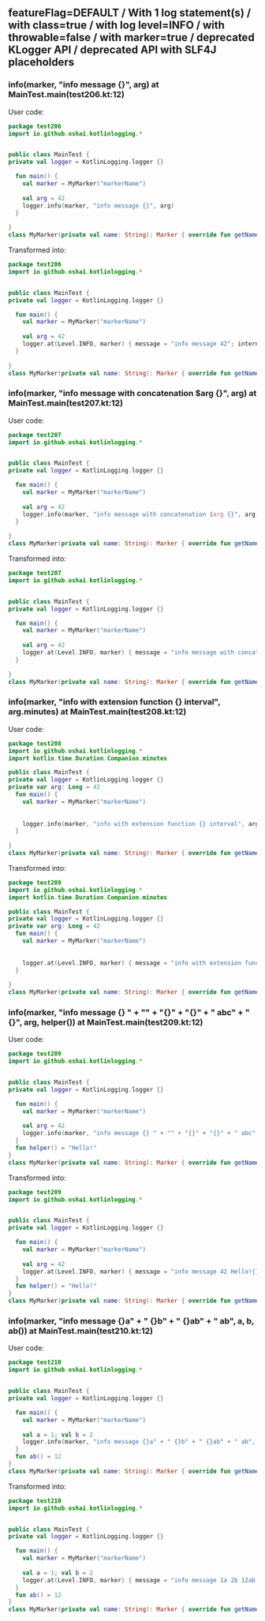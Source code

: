 ## featureFlag=DEFAULT / With 1 log statement(s) / with class=true / with log level=INFO / with throwable=false / with marker=true / deprecated KLogger API / deprecated API with SLF4J placeholders



###  info(marker, "info message {}", arg) at MainTest.main(test206.kt:12)

User code:
```kotlin
package test206
import io.github.oshai.kotlinlogging.*


public class MainTest {
private val logger = KotlinLogging.logger {}

  fun main() {
    val marker = MyMarker("markerName")
    
    val arg = 42
    logger.info(marker, "info message {}", arg)
  }
  
}
class MyMarker(private val name: String): Marker { override fun getName() = name }

```
  
Transformed into:
```kotlin
package test206
import io.github.oshai.kotlinlogging.*


public class MainTest {
private val logger = KotlinLogging.logger {}

  fun main() {
    val marker = MyMarker("markerName")
    
    val arg = 42
    logger.at(Level.INFO, marker) { message = "info message 42"; internalCompilerData = KLoggingEventBuilder.InternalCompilerData(messageTemplate = "\"info message {}\"", className = "test206.MainTest", methodName = "main", fileName = "test206.kt", lineNumber = 12)
  }
  
}
class MyMarker(private val name: String): Marker { override fun getName() = name }

```

###  info(marker, "info message with concatenation $arg {}", arg) at MainTest.main(test207.kt:12)

User code:
```kotlin
package test207
import io.github.oshai.kotlinlogging.*


public class MainTest {
private val logger = KotlinLogging.logger {}

  fun main() {
    val marker = MyMarker("markerName")
    
    val arg = 42
    logger.info(marker, "info message with concatenation $arg {}", arg)
  }
  
}
class MyMarker(private val name: String): Marker { override fun getName() = name }

```
  
Transformed into:
```kotlin
package test207
import io.github.oshai.kotlinlogging.*


public class MainTest {
private val logger = KotlinLogging.logger {}

  fun main() {
    val marker = MyMarker("markerName")
    
    val arg = 42
    logger.at(Level.INFO, marker) { message = "info message with concatenation 42 42"; internalCompilerData = KLoggingEventBuilder.InternalCompilerData(messageTemplate = "\"info message with concatenation $arg {}\"", className = "test207.MainTest", methodName = "main", fileName = "test207.kt", lineNumber = 12)
  }
  
}
class MyMarker(private val name: String): Marker { override fun getName() = name }

```

###  info(marker, "info with extension function {} interval", arg.minutes) at MainTest.main(test208.kt:12)

User code:
```kotlin
package test208
import io.github.oshai.kotlinlogging.*
import kotlin.time.Duration.Companion.minutes

public class MainTest {
private val logger = KotlinLogging.logger {}
private var arg: Long = 42
  fun main() {
    val marker = MyMarker("markerName")
    
    
    logger.info(marker, "info with extension function {} interval", arg.minutes)
  }
  
}
class MyMarker(private val name: String): Marker { override fun getName() = name }

```
  
Transformed into:
```kotlin
package test208
import io.github.oshai.kotlinlogging.*
import kotlin.time.Duration.Companion.minutes

public class MainTest {
private val logger = KotlinLogging.logger {}
private var arg: Long = 42
  fun main() {
    val marker = MyMarker("markerName")
    
    
    logger.at(Level.INFO, marker) { message = "info with extension function 42m interval"; internalCompilerData = KLoggingEventBuilder.InternalCompilerData(messageTemplate = "\"info with extension function {} interval\"", className = "test208.MainTest", methodName = "main", fileName = "test208.kt", lineNumber = 12)
  }
  
}
class MyMarker(private val name: String): Marker { override fun getName() = name }

```

###  info(marker, "info message {} " + "" + "{}" + "{}" + " abc" + " {}", arg, helper()) at MainTest.main(test209.kt:12)

User code:
```kotlin
package test209
import io.github.oshai.kotlinlogging.*


public class MainTest {
private val logger = KotlinLogging.logger {}

  fun main() {
    val marker = MyMarker("markerName")
    
    val arg = 42
    logger.info(marker, "info message {} " + "" + "{}" + "{}" + " abc" + " {}", arg, helper())
  }
  fun helper() = "Hello!"
}
class MyMarker(private val name: String): Marker { override fun getName() = name }

```
  
Transformed into:
```kotlin
package test209
import io.github.oshai.kotlinlogging.*


public class MainTest {
private val logger = KotlinLogging.logger {}

  fun main() {
    val marker = MyMarker("markerName")
    
    val arg = 42
    logger.at(Level.INFO, marker) { message = "info message 42 Hello!{} abc {}"; internalCompilerData = KLoggingEventBuilder.InternalCompilerData(messageTemplate = "\"info message {} \" + \"\" + \"{}\" + \"{}\" + \" abc\" + \" {}\"", className = "test209.MainTest", methodName = "main", fileName = "test209.kt", lineNumber = 12)
  }
  fun helper() = "Hello!"
}
class MyMarker(private val name: String): Marker { override fun getName() = name }

```

###  info(marker, "info message {}a" + " {}b" + " {}ab" + " ab", a, b, ab()) at MainTest.main(test210.kt:12)

User code:
```kotlin
package test210
import io.github.oshai.kotlinlogging.*


public class MainTest {
private val logger = KotlinLogging.logger {}

  fun main() {
    val marker = MyMarker("markerName")
    
    val a = 1; val b = 2
    logger.info(marker, "info message {}a" + " {}b" + " {}ab" + " ab", a, b, ab())
  }
  fun ab() = 12
}
class MyMarker(private val name: String): Marker { override fun getName() = name }

```
  
Transformed into:
```kotlin
package test210
import io.github.oshai.kotlinlogging.*


public class MainTest {
private val logger = KotlinLogging.logger {}

  fun main() {
    val marker = MyMarker("markerName")
    
    val a = 1; val b = 2
    logger.at(Level.INFO, marker) { message = "info message 1a 2b 12ab ab"; internalCompilerData = KLoggingEventBuilder.InternalCompilerData(messageTemplate = "\"info message {}a\" + \" {}b\" + \" {}ab\" + \" ab\"", className = "test210.MainTest", methodName = "main", fileName = "test210.kt", lineNumber = 12)
  }
  fun ab() = 12
}
class MyMarker(private val name: String): Marker { override fun getName() = name }

```
